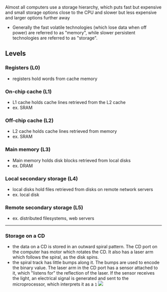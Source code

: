 
Almost all computers use a storage hierarchy, which puts fast but expensive and small storage options close to the CPU and slower but less expensive and larger options further away
- Generally the fast volatile technologies (which lose data when off power) are referred to as "memory", while slower persistent technologies are referred to as "storage".

## Levels
### Registers (L0)
- registers hold words from cache memory
### On-chip cache (L1)
- L1 cache holds cache lines retrieved from the L2 cache
- ex. SRAM
### Off-chip cache (L2)
- L2 cache holds cache lines retrieved from memory
- ex. SRAM
### Main memory (L3)
- Main memory holds disk blocks retrieved from local disks
- ex. DRAM
### Local secondary storage (L4)
- local disks hold files retrieved from disks on remote network servers
- ex. local disk
### Remote secondary storage (L5)
- ex. distributed filesystems, web servers

* * *

### Storage on a CD
- the data on a CD is stored in an outward spiral pattern. The CD port on the computer has motor which rotates the CD. It also has a laser arm which follows the spiral, as the disk spins.
- the spiral track has little bumps along it. The bumps are used to encode the binary value. The laser arm in the CD port has a sensor attached to it, which "listens for" the reflection of the laser. If the sensor receives the light, an electrical signal is generated and sent to the microprocessor, which interprets it as a `1`
![](/assets/images/2021-03-09-21-22-35.png)
